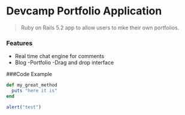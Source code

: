 # Devcamp Portfolio Application

> Ruby on Rails 5.2 app to allow users to mke their own portfolios.

### Features

- Real time chat engine for comments
- Blog
-Portfolio
-Drag and drop interface

###Code Example

```ruby
def my_great_method
  puts "here it is"
end
``` 


```javascript
alert("test")
``` 
